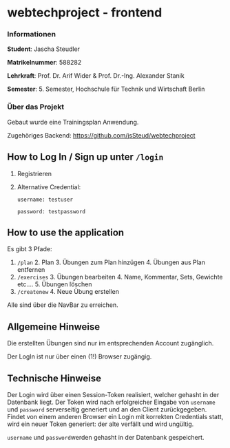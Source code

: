 # webtechproject - frontend
### Informationen

**Student**: Jascha Steudler

**Matrikelnummer**: 588282

**Lehrkraft**: Prof. Dr. Arif Wider & Prof. Dr.-Ing. Alexander Stanik

**Semester**: 5. Semester, Hochschule für Technik und Wirtschaft Berlin

### Über das Projekt

Gebaut wurde eine Trainingsplan Anwendung.

Zugehöriges Backend: https://github.com/jsSteud/webtechproject

## How to Log In / Sign up unter ``/login``

1. Registrieren
2. Alternative Credential:

   ``username: testuser``

   ``password: testpassword``

## How to use the application

Es gibt 3 Pfade:
1. ``/plan``
    2. Plan
    3. Übungen zum Plan hinzügen
    4. Übungen aus Plan entfernen
2. ``/exercises``
    3. Übungen bearbeiten
        4. Name, Kommentar, Sets, Gewichte etc....
    5. Übungen löschen
3. ``/createnew``
    4. Neue Übung erstellen

Alle sind über die NavBar zu erreichen.

## Allgemeine Hinweise

Die erstellten Übungen sind nur im entsprechenden Account zugänglich.

Der LogIn ist nur über einen (1!) Browser zugängig.


## Technische Hinweise

Der Login wird über einen Session-Token realisiert, welcher gehasht in der Datenbank liegt. Der Token wird nach erfolgreicher Eingabe
von ``username`` und ``password`` serverseitig generiert und an den Client zurückgegeben. Findet von einem anderen Browser ein Login mit korrekten Credentials
statt, wird ein neuer Token generiert: der alte verfällt und wird ungültig.

``username`` und ``password``werden gehasht in der Datenbank gespeichert.
